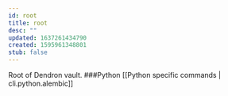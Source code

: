 ```yaml
---
id: root
title: root
desc: ""
updated: 1637261434790
created: 1595961348801
stub: false
---
```


Root of Dendron vault.
###Python
[[Python specific commands | cli.python.alembic]]
